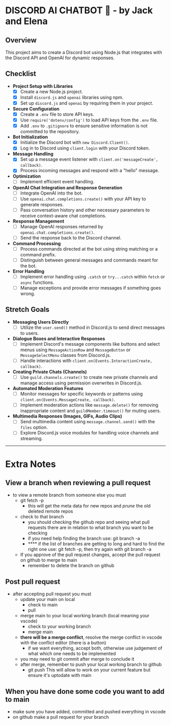 # DISCORD **AI CHATBOT** 🤖 - by Jack and Elena

## Overview
This project aims to create a Discord bot using Node.js that integrates with the Discord API and OpenAI for dynamic responses.

## Checklist

- **Project Setup with Libraries**
  - [x] Create a new Node.js project.
  - [x] Install `discord.js` and `openai` libraries using npm.
  - [x] Set up `discord.js` and `openai` by requiring them in your project.
  
- **Secure Configuration**
  - [x] Create a `.env` file to store API keys.
  - [x] Use `require('dotenv/config')` to load API keys from the `.env` file.
  - [x] Add `.env` to `.gitignore` to ensure sensitive information is not committed to the repository.

- **Bot Initialization**
  - [x] Initialize the Discord bot with `new Discord.Client()`.
  - [x] Log in to Discord using `client.login` with your Discord token.

- **Message Handling**
  - [x] Set up a message event listener with `client.on('messageCreate', callback)`.
  - [x] Process incoming messages and respond with a "hello" message.

- **Optimization**
  - [ ] Implement efficient event handling.

- **OpenAI Chat Integration and Response Generation**
  - [ ] Integrate OpenAI into the bot.
  - [ ] Use `openai.chat.completions.create()` with your API key to generate responses.
  - [ ] Pass conversation history and other necessary parameters to receive context-aware chat completions.

- **Response Management**
  - [ ] Manage OpenAI responses returned by `openai.chat.completions.create()`.
  - [ ] Send the response back to the Discord channel.

- **Command Processing**
  - [ ] Process commands directed at the bot using string matching or a command prefix.
  - [ ] Distinguish between general messages and commands meant for the bot.

- **Error Handling**
  - [ ] Implement error handling using `.catch` or `try...catch` within `fetch` or `async` functions.
  - [ ] Manage exceptions and provide error messages if something goes wrong.

## Stretch Goals

- **Messaging Users Directly**
  - [ ] Utilize the `user.send()` method in Discord.js to send direct messages to users.

- **Dialogue Boxes and Interactive Responses**
  - [ ] Implement Discord's message components like buttons and select menus using `MessageActionRow` and `MessageButton` or `MessageSelectMenu` classes from Discord.js.
  - [ ] Handle interactions with `client.on(Events.InteractionCreate, callback)`.

- **Creating Private Chats (Channels)**
  - [ ] Use `guild.channels.create()` to create new private channels and manage access using permission overwrites in Discord.js.

- **Automated Moderation Features**
  - [ ] Monitor messages for specific keywords or patterns using `client.on(Events.MessageCreate, callback)`.
  - [ ] Implement moderation actions like `message.delete()` for removing inappropriate content and `guildMember.timeout()` for muting users.

- **Multimedia Responses (Images, GIFs, Audio Clips)**
  - [ ] Send multimedia content using `message.channel.send()` with the `files` option.
  - [ ] Explore Discord.js voice modules for handling voice channels and streaming.

---

    
# Extra Notes

## View a branch when reviewing a pull request
- to view a remote branch from someone else you must
    - git fetch -p
        - this will get the meta data for new repos and *prune* the old deleted remote repos
    - check to that branch
        - you should checking the github repo and seeing what pull requests there are in relation to what branch you want to be checking
        - if you need help finding the branch use:  git branch -a
        - **** if the list of branches are getting to long and hard to find the right one use: git fetch -p, then try again with git branch -a
    - If you approve of the pull request changes, accept the pull request on github to merge to main
        - remember to delete the branch on github
## Post pull request
- after accepting pull request you must
    - update your main on local
        - check to main
        - pull
    - merge main to your local working branch (local meaning your vscode)
        - check to your working branch
        - merge main
    - **there will be a merge conflict**, resolve the merge conflict in vscode with the conflict editor (there is a button)
        - if we want everything, accept both, otherwise use judgement of what which one needs to be implemented
    - you may need to git commit after merge to conclude it
    - after merge, remember to push your local working branch to github
        - git push
This will allow to work on your current feature but ensure it's uptodate with main
## When you have done some code you want to add to main
- make sure you have added, committed and pushed everything in vscode
- on github make a pull request for your branch
